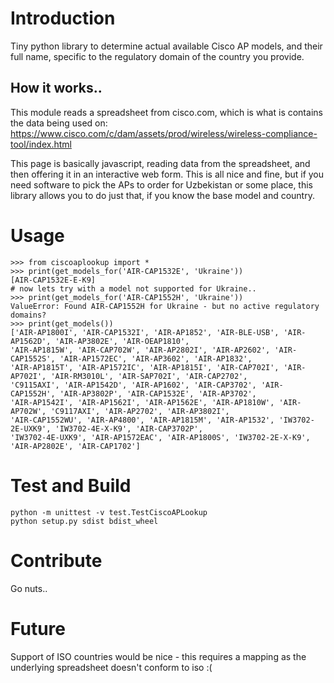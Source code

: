 # Introduction 
Tiny python library to determine actual available Cisco AP models, and their full name, specific to the regulatory 
domain of the country you provide.
## How it works..
This module reads a spreadsheet from cisco.com, which is what is contains the data being used on:
https://www.cisco.com/c/dam/assets/prod/wireless/wireless-compliance-tool/index.html

This page is basically javascript, reading data from the spreadsheet, and then offering it in an interactive web form.
This is all nice and fine, but if you need software to pick the APs to order for Uzbekistan or some place, this library 
allows you to do just that, if you know the base model and country.

# Usage

```
>>> from ciscoaplookup import *
>>> print(get_models_for('AIR-CAP1532E', 'Ukraine'))
[AIR-CAP1532E-E-K9]
# now lets try with a model not supported for Ukraine..
>>> print(get_models_for('AIR-CAP1552H', 'Ukraine'))
ValueError: Found AIR-CAP1552H for Ukraine - but no active regulatory domains?
>>> print(get_models())
['AIR-AP1800I', 'AIR-CAP1532I', 'AIR-AP1852', 'AIR-BLE-USB', 'AIR-AP1562D', 'AIR-AP3802E', 'AIR-OEAP1810', 
'AIR-AP1815W', 'AIR-CAP702W', 'AIR-AP2802I', 'AIR-AP2602', 'AIR-CAP1552S', 'AIR-AP1572EC', 'AIR-AP3602', 'AIR-AP1832', 
'AIR-AP1815T', 'AIR-AP1572IC', 'AIR-AP1815I', 'AIR-CAP702I', 'AIR-AP702I', 'AIR-RM3010L', 'AIR-SAP702I', 'AIR-CAP2702', 
'C9115AXI', 'AIR-AP1542D', 'AIR-AP1602', 'AIR-CAP3702', 'AIR-CAP1552H', 'AIR-AP3802P', 'AIR-CAP1532E', 'AIR-AP3702', 
'AIR-AP1542I', 'AIR-AP1562I', 'AIR-AP1562E', 'AIR-AP1810W', 'AIR-AP702W', 'C9117AXI', 'AIR-AP2702', 'AIR-AP3802I', 
'AIR-CAP1552WU', 'AIR-AP4800', 'AIR-AP1815M', 'AIR-AP1532', 'IW3702-2E-UXK9', 'IW3702-4E-X-K9', 'AIR-CAP3702P', 
'IW3702-4E-UXK9', 'AIR-AP1572EAC', 'AIR-AP1800S', 'IW3702-2E-X-K9', 'AIR-AP2802E', 'AIR-CAP1702']

```


# Test and Build
```
python -m unittest -v test.TestCiscoAPLookup
python setup.py sdist bdist_wheel
```
    
# Contribute
Go nuts..

# Future
Support of ISO countries would be nice - this requires a mapping as the underlying spreadsheet 
doesn't conform to iso :(
